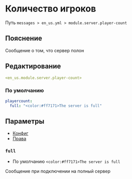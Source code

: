 # Количество игроков
Путь `messages > en_us.yml > module.server.player-count`

## Пояснение
Сообщение о том, что сервер полон

## Редактирование
```yaml
<en_us.module.server.player-count>
```

### По умолчанию
```yaml
playercount:
  full: "<color:#ff7171>The server is full"
```

## Параметры

- [Конфиг](/ru/config/module/server/playercount/)
- [Права](/ru/permissions/module/server/playercount/)

### `full`
- По умолчанию `<color:#ff7171>The server is full`

Сообщение при подключении на полный сервер

